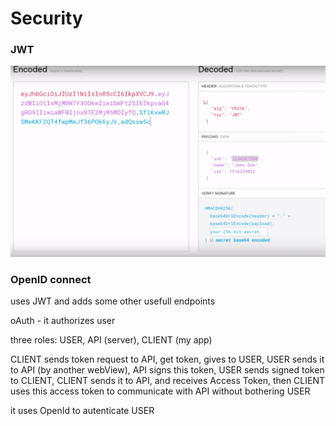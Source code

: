 # Security

### JWT

![header.payload.signature](../.gitbook/assets/image-1.png)

### OpenID connect

uses JWT and adds some other usefull endpoints

oAuth - it authorizes user

three roles: USER, API \(server\), CLIENT \(my app\)

CLIENT sends token request to API, get token, gives to USER, USER sends it to API \(by another webView\), API signs this token, USER sends signed token to CLIENT, CLIENT sends it to API, and receives Access Token, then CLIENT uses this access token to communicate with API without bothering USER

it uses OpenId to autenticate USER

